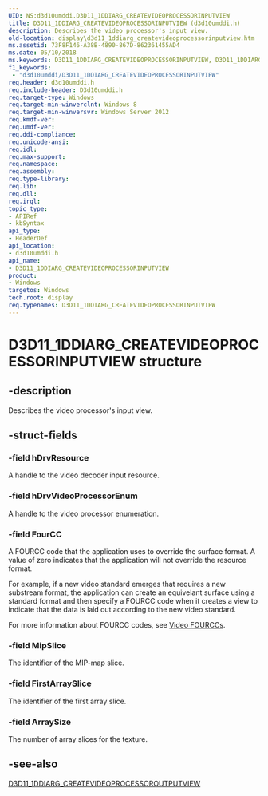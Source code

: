 ```yaml
---
UID: NS:d3d10umddi.D3D11_1DDIARG_CREATEVIDEOPROCESSORINPUTVIEW
title: D3D11_1DDIARG_CREATEVIDEOPROCESSORINPUTVIEW (d3d10umddi.h)
description: Describes the video processor's input view.
old-location: display\d3d11_1ddiarg_createvideoprocessorinputview.htm
ms.assetid: 73F8F146-A38B-4890-867D-862361455AD4
ms.date: 05/10/2018
ms.keywords: D3D11_1DDIARG_CREATEVIDEOPROCESSORINPUTVIEW, D3D11_1DDIARG_CREATEVIDEOPROCESSORINPUTVIEW structure [Display Devices], PD3D11_1DDIARG_CREATEVIDEOPROCESSORINPUTVIEW, PD3D11_1DDIARG_CREATEVIDEOPROCESSORINPUTVIEW structure pointer [Display Devices], d3d10umddi/D3D11_1DDIARG_CREATEVIDEOPROCESSORINPUTVIEW, d3d10umddi/PD3D11_1DDIARG_CREATEVIDEOPROCESSORINPUTVIEW, display.d3d11_1ddiarg_createvideoprocessorinputview
f1_keywords:
 - "d3d10umddi/D3D11_1DDIARG_CREATEVIDEOPROCESSORINPUTVIEW"
req.header: d3d10umddi.h
req.include-header: D3d10umddi.h
req.target-type: Windows
req.target-min-winverclnt: Windows 8
req.target-min-winversvr: Windows Server 2012
req.kmdf-ver: 
req.umdf-ver: 
req.ddi-compliance: 
req.unicode-ansi: 
req.idl: 
req.max-support: 
req.namespace: 
req.assembly: 
req.type-library: 
req.lib: 
req.dll: 
req.irql: 
topic_type:
- APIRef
- kbSyntax
api_type:
- HeaderDef
api_location:
- d3d10umddi.h
api_name:
- D3D11_1DDIARG_CREATEVIDEOPROCESSORINPUTVIEW
product:
- Windows
targetos: Windows
tech.root: display
req.typenames: D3D11_1DDIARG_CREATEVIDEOPROCESSORINPUTVIEW
---
```


# D3D11_1DDIARG_CREATEVIDEOPROCESSORINPUTVIEW structure


## -description


Describes the video processor's input view.


## -struct-fields




### -field hDrvResource

A handle to the video decoder input resource.


### -field hDrvVideoProcessorEnum

A handle to the video processor enumeration.


### -field FourCC

A FOURCC code that the application uses to override the surface format. A value of zero indicates that the application will not override the resource format.

For example, if a new video standard emerges that requires a new substream format, the application can create an equivelant surface using a standard format and then specify a FOURCC code when it creates a view to indicate that the data is laid out according to the new video standard.

For more information about FOURCC codes, see <a href="https://go.microsoft.com/fwlink/p/?linkid=231686">Video FOURCCs</a>.


### -field MipSlice

The identifier of the MIP-map slice.


### -field FirstArraySlice

The identifier of the first array slice.


### -field ArraySize

The number of array slices for the texture.


## -see-also




<a href="https://docs.microsoft.com/windows-hardware/drivers/ddi/d3d10umddi/ns-d3d10umddi-d3d11_1ddiarg_createvideoprocessoroutputview">D3D11_1DDIARG_CREATEVIDEOPROCESSOROUTPUTVIEW</a>
 

 

